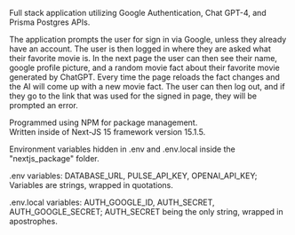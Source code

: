 Full stack application utilizing Google Authentication, Chat GPT-4, and Prisma Postgres APIs.  

The application prompts the user for sign in via Google, unless they already have an account.
The user is then logged in where they are asked what their favorite movie is.
In the next page the user can then see their name, google profile picture, and a random movie fact about their favorite movie generated by ChatGPT.
Every time the page reloads the fact changes and the AI will come up with a new movie fact.
The user can then log out, and if they go to the link that was used for the signed in page, they will be prompted an error.


Programmed using NPM for package management.  
Written inside of Next-JS 15 framework version 15.1.5.

Environment variables hidden in .env and .env.local inside the "nextjs_package" folder.

.env variables:
DATABASE_URL, PULSE_API_KEY, OPENAI_API_KEY; Variables are strings, wrapped in quotations.

.env.local variables:
AUTH_GOOGLE_ID, AUTH_SECRET, AUTH_GOOGLE_SECRET; AUTH_SECRET being the only string, wrapped in apostrophes.
